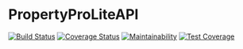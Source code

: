 # PropertyProLiteAPI


[![Build Status](https://travis-ci.org/hezronkimutai/PropertyProLiteAPI.svg?branch=develop)](https://travis-ci.org/hezronkimutai/PropertyProLiteAPI)
[![Coverage Status](https://coveralls.io/repos/github/hezronkimutai/PropertyProLiteAPI/badge.svg?branch=develop)](https://coveralls.io/github/hezronkimutai/PropertyProLiteAPI?branch=develop)
[![Maintainability](https://api.codeclimate.com/v1/badges/d0283da8d4ee903d7c3e/maintainability)](https://codeclimate.com/github/hezronkimutai/PropertyProLiteAPI/maintainability)
[![Test Coverage](https://api.codeclimate.com/v1/badges/d0283da8d4ee903d7c3e/test_coverage)](https://codeclimate.com/github/hezronkimutai/PropertyProLiteAPI/test_coverage)
